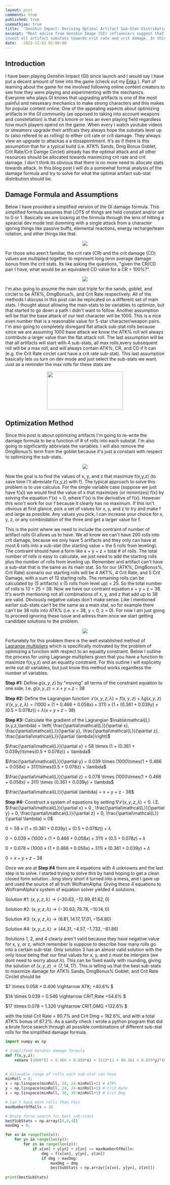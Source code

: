 ```yaml
---
layout: post
comments: true
published: true
usemathjax: true
title:  "Genshin Impact: Deriving Optimal Artifact Sub-Stat Distribution For Maximum Damage"
excerpt: "Most advice from Genshin Image (GI) influencers suggest that the best way to maximize damage is to 
invest all artifact substats towards crit rate and crit damage. In this post I will derive the optimal distribution of sub-stats."
date:   2022-12-02 01:00:00
---
```


## Introduction

I have been playing Genshin Impact (GI) since launch and I would say I have put a decent amount of time into the game (check out my [Enka](https://enka.network/u/605793099) ). Part of learning about the game for me involved following online content creators to see how they were playing and experimenting with the mechanics. Everyone who plays GI knows that upgrading artifacts is one of the most painful and nessesary mechanics to make strong characters and this makes for popular content online. One of the appealing aspects about optimizing artifacts in the GI community (as opposed to taking into account weapons and constellation) is that it's kmore or less an even playing field regardless how much players spend on the game. When every I watch youtube videos or streamers upgrade their artifcats they always hope the substats level up to (also refered to as rolling) to either crit rate or crit damage. They always view an upgrade to attackas a a dissapointment. It's as if there is this assumption that for a typical build (i.e. ATK% Sands, Dmg Bonus Goblet, Crit Rate/Crit Damge Circlet) already has the optimal attack and all other resources should be allocated towards maximizing crit rate and crit damage. I don't think its obvious that there is no more need to allocate stats towards attack. In this blog post I will do a somewhat formal analysis of the damage formula and try to solve for what the optimal artifact sub-stat distribution should be. 

## Damage Formula and Assumptions

Below I have provided a simplified version of the GI damage formula. This simplified formula assumes that LOTS of things are held constant and/or set to 0 or 1. Basically we are looking at the formula through the lens of hitting a speacial dev mode test dumming with a single attack from a character igoring things like passive buffs, elemental reactions, energy recharge/team rotation, and other things like that. 

<div style="text-align:center;"><img src="/assets/GiArtiOpti/LateXEquations/dmgFormula.PNG"></div>

For those who aren't familiar, the crit rate (CR) and the crit damage (CD) values are multiplied together to represent long term average damage bonus from the crit stats. Its like asking the questions, "given the CR/CD pair I have, what would be an equivalent CD value for a CR = 100%?".

<div style="text-align:center;"><img src="/assets/GiArtiOpti/LateXEquations/CRCDEQ.PNG"></div>

I'm also going to assume the main stat triple for the sands, goblet, and circlet to be ATK%, DmgBonus%, and Crit Rate respectively. All of the methods I discuss in this post can be replicated on a different set of main stats. I thought about allowing the main stats to be variables to optimize, but that started to go down a path I didn't want to follow. Another assumption will be that the base attack of our test character will be 1000. This is a nice even number that is a reasonable value for 5-star character/weapon pairs. I'm also going to completely disregard flat attack sub-stat rolls because since we are assuming 1000 base attack we know the ATK% roll will always contribute a larger value than the flat attack roll. The last assumption will be that all artifacts will start with 4 sub-stats, all max rolls,every subsequent roll will be a max roll, and will always contain ATK%, CR, and CD if it can (e.g. the Crit Rate circlet cant have a crit rate sub-stat). This last assumption basically lets us turn on dev mode and just select the sub-stats we want. Just as a reminder the max rolls for  these stats are 

<div style="text-align:center;"><img src="/assets/GiArtiOpti/LateXEquations/subStatMaxRolls.PNG" width="240" height="120"></div>


## Optimization Method

Since this post is about optimizing artifacts I'm going to re-write the damage formula to be a function of # of rolls into each substat. I'm also going to signficantly abbriviate the variables. I will also remove the DmgBonus% term from the goblet because it's just a constant with respect to optimizing the sub-stats.

<div style="text-align:center;"><img src="/assets/GiArtiOpti/LateXEquations/OptimizationFunction.PNG"></div>

Now the goal is to find the values of x, y, and z that maximize f(x,y,z) (to save time I'll abreviate f(x,y,z) with f). The typical approach to solve this problem is to use calculus. For the single variable case (suppose we just have f(x)) we would find the value of x that maximizes (or minimizes) f(x) by solving the equation f'(x) = 0, where f'(x) is the derivative of f(x). However this won't work for our f because it clearly has no maximum. If this isn't obvious at first glance, pick a set of values for x, y, and z to try and make f and large as possible. Any values you pick, I can increase your choice for x, y, z, or any combindation of the three and get a larger value for f. 

This is the point where we need to include the contraint of number of artifact rolls GI allows us to have. We all know we can't have 200 rolls into crit damage, because we only have 5 artifacts and they only can have at most 6 rolls into a sub-stat (the starting value + the 5 rolls from leveling). The contraint should have a form like x + y + z = total # of rolls. The total number of rolls is easy to calculate, we just need to add the starting rolls plus the number of rolls from leveling up. Remember and artifact can't have a sub-stat that is the same as its main stat. So for our (ATK%, DmgBonus%, Crit Rate) scenario our starting rolls will be 4 AKT%, 4 Crit Rate, and 5 Crit Damage, with a sum of 13 starting rolls. The remaining rolls can be calculated by (5 artifacts) x (5 rolls from level up) = 25. So the total number of rolls is 13 + 25 = 38. Now we have our contraint equation x + y + z = 38. It's worth mentioning not all combinations of x, y, and z that add up to 38 are valid. Obviously negative values don't make sense. Like I mentioned earlier sub-stats can't be the same as a main stat, so for example there can't be 38 rolls into ATK% (i.e. x = 38, y = 0, z = 0). For now I am just going to proceed ignoring these issue and adress them once we start getting candidate solutions to the problem. 

<div style="text-align:center;"><img src="/assets/GiArtiOpti/LateXEquations/OptimizationProblem.PNG"></div>

Fortunately for this problem there is the well established method of [Lagrange multipliers](https://en.wikipedia.org/wiki/Lagrange_multiplier) which is specifically motivated by the problem of optimizing a function with respect to an equality constraint. Below I outline the process for using Lagrange multipliers given that you have a function to maximize f(x,y,z) and an equality constraint. For this outline I will explicetly write out all variables, but just know this method works regardless the number of variables. 

**Step #1:** Define $g(x,y,z)$ by "moving" all terms of the constraint equation to one side. I.e. $g(x,y,z) = x + y + z - 38$ 

**Step #2:** Define the Lagrangian function $\mathcal{L}(x,y,z,\lambda) = f(x,y,z) + \lambda g(x,y,z)$ 
$\mathcal{L}(x,y,z,\lambda) = (1000\times(1 + 0.466 + 0.058x) + 311)\times(1 + (0.361 + 0.039y)\times(0.5 + 0.078z)) + \lambda(x + y + z - 38)$ 

**Step #3:** Calculate the gradient of the Lagrangian $\nabla\mathcal{L}(x,y,z,\lambda) = \left( \frac{\partial\mathcal{L}}{\partial x}, \frac{\partial\mathcal{L}}{\partial y}, \frac{\partial\mathcal{L}}{\partial z}, \frac{\partial\mathcal{L}}{\partial \lambda}\right)$ 

$\frac{\partial\mathcal{L}}{\partial x} = 58 \times (1 + (0.361 + 0.039y)\times(0.5 + 0.078z)) + \lambda$ 

$\frac{\partial\mathcal{L}}{\partial y} = 0.039 \times (1000\times(1 + 0.466 + 0.058x) + 311)\times(0.5 + 0.078z) + \lambda$ 

$\frac{\partial\mathcal{L}}{\partial z} = 0.078 \times (1000\times(1 + 0.466 + 0.058x) + 311) \times (0.361 + 0.039y) + \lambda$ 

$\frac{\partial\mathcal{L}}{\partial \lambda} = x + y + z - 38$ 

**Step #4:** Construct a system of equations by setting $\nabla\mathcal{L}(x,y,z,\lambda) = 0$. I.E. $\frac{\partial\mathcal{L}}{\partial x} = 0 , \frac{\partial\mathcal{L}}{\partial y} = 0, \frac{\partial\mathcal{L}}{\partial z} = 0, \frac{\partial\mathcal{L}}{\partial \lambda} = 0$

$0 = 58 \times (1 + (0.361 + 0.039y)\times(0.5 + 0.078z)) + \lambda$ 

$0 = 0.039 \times (1000\times(1 + 0.466 + 0.058x) + 311)\times(0.5 + 0.078z) + \lambda$ 

$0 = 0.078 \times (1000\times(1 + 0.466 + 0.058x) + 311) \times (0.361 + 0.039y) + \lambda$ 

$0 = x + y + z - 38$ 

Once we are at **Step #4** there are 4 equations with 4 unknowns and the last step is to solve. I started trying to solve this by hand hoping to get a clean closed form solution...long story short it turned into a mess, and I gave up and used the source of all truth WolframAlpha. Giving these 4 equations to WolframAlpha's system of equation solver yielded 4 solutions.

Solution #1: $(x, y, z, \lambda) \rightarrow (-30.63, -12.99, 81.62, 0)$

Solution #2: $(x, y, z, \lambda) \rightarrow (-30.63, 78.78, -10.14, 0)$

Solution #3: $(x, y, z, \lambda) \rightarrow (6.81, 14.17, 17.01, -154.80)$

Solution #4: $(x, y, z, \lambda) \rightarrow (44.31, -4.57, -1.732, -61.86)$

Solutions 1, 2, and 4 clearly aren't valid because they have negative value for x, y, or z, which remember is suppose to describe how many rolls go into a certain sub-stat. Only solution 3 has an almost valid solution with the only issue being that our final values for x, y, and z must be intergers (we dont need to worry about $\lambda$). This can be fixed easily with rounding, giving the solution of $(x, y, z) \rightarrow (7, 14, 17)$. This is telling us that the best sub-stats to maximize damage for ATK% Sands, DmgBonus% Goblet, and Crit Rate Circlet should be

$7 \times 0.058 = 0.406 \rightarrow ATK\; +40.6\% $

$14 \times 0.039 = 0.546 \rightarrow CRIT\;Rate +54.6\% $

$17 \times 0.078 = 1.326 \rightarrow CRIT\;DMG +132.6\% $

with the total Crit Rate = 90.7% and Crit Dmg = 182.6%, and with a total ATK% bonus of 87.2%. As a sanity check I wrote a python program that did a brute force search through all possible combinations of different sub-stat rolls for the simplified damage formula. 

~~~python
import numpy as np

# Simplified Genshin damage formula
def f(x,y,z):
    return (1000*(1 + 0.466 + 0.058*x) + 311)*(1 + (0.361 + 0.039*y)*(0.5 + 0.078*z))
    

# Allowable range of rolls each sub-stat can have
minRoll = 4;
x = np.linspace(minRoll, 24, 24-minRoll+1) # ATK%
y = np.linspace(minRoll, 24, 24-minRoll+1) # Crit Rate
z = np.linspace(minRoll, 30, 30-minRoll+1) # Crit Dmg

# Can't have more rolls than this
maxNumberOfRolls = 38

# Brute force search for best sub-stats
bestSubStats = np.array([4,4,4])
maxDmg = 0;

for xn in range(len(x)):
    for yn in range(len(y)):
        for zn in range(len(z)):
            if x[xn] + y[yn] + z[zn] <= maxNumberOfRolls:
                dmg = f(x[xn], y[yn], z[zn])
                if dmg > maxDmg:
                    maxDmg = dmg
                    bestSubStats = np.array([x[xn], y[yn], z[zn]])
                                
print(bestSubStats)
~~~


